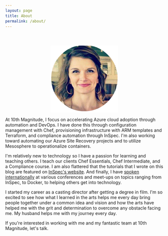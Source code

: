 ```yaml
---
layout: page
title: About
permalink: /about/
---
```

<img src='/assets/article_images/2016-05-02-introduction/AnnieHedgpeth.png' style='display: block; margin-left: auto; margin-right: auto; padding-top: 40px' />

At 10th Magnitude, I focus on accelerating Azure cloud adoption through automation and DevOps. I have done this through configuration management with Chef, provisioning infrastructure with ARM templates and Terraform, and compliance automation through InSpec. I'm also working toward automating our Azure Site Recovery projects and to utilize Mesosphere to operationalize containers.

I'm relatively new to technology so I have a passion for learning and teaching others. I teach our clients Chef Essentials, Chef Intermediate, and a Compliance course. I am also flattered that the tutorials that I wrote on this blog are featured on [InSpec's website](http://inspec.io/tutorials/). And finally, I have [spoken internationally](http://www.anniehedgie.com/speaking/) at various conferences and meet-ups on topics ranging from InSpec, to Docker, to helping others get into technology.

I started my career as a casting director after getting a degree in film. I'm so excited to see how what I learned in the arts helps me every day bring people together under a common idea and vision and how the arts have helped me with the grit and determination to overcome any obstacle facing me. My husband helps me with my journey every day.

If you're interested in working with me and my fantastic team at 10th Magnitude, let's talk.